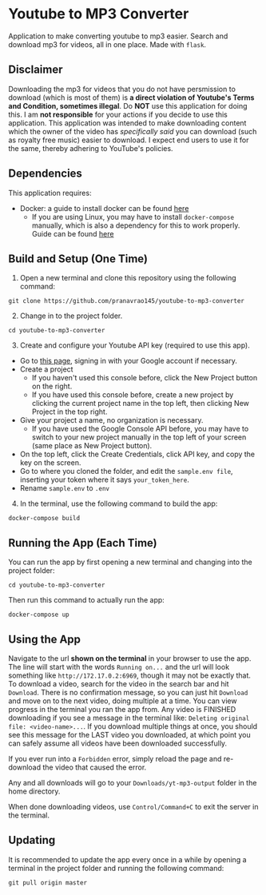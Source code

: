 # Youtube to MP3 Converter

Application to make converting youtube to mp3 easier. Search and download mp3 for videos, all in one place. Made with `flask`.

## Disclaimer

Downloading the mp3 for videos that you do not have persmission to download (which is most of them) is **a direct violation of Youtube's Terms and Condition, sometimes illegal**. Do **NOT** use this application for doing this. I am **not responsible** for your actions if you decide to use this application. This application was intended to make downloading content which the owner of the video has _specifically said_ you can download (such as royalty free music) easier to download. I expect end users to use it for the same, thereby adhering to YouTube's policies.

## Dependencies

This application requires:

- Docker: a guide to install docker can be found [here](https://docs.docker.com/get-docker/)
  - If you are using Linux, you may have to install `docker-compose` manually, which is also a dependency for this to work properly. Guide can be found [here](https://docs.docker.com/compose/install/compose-plugin/#installing-compose-on-linux-systems)

## Build and Setup (One Time)

1. Open a new terminal and clone this repository using the following command:

```
git clone https://github.com/pranavrao145/youtube-to-mp3-converter
```

2. Change in to the project folder.

```
cd youtube-to-mp3-converter
```

3. Create and configure your Youtube API key (required to use this app).

- Go to [this page](https://console.developers.google.com/apis/credentials), signing in with your Google account if necessary.
- Create a project
  - If you haven't used this console before, click the New Project button on the right.
  - If you have used this console before, create a new project by clicking the current project name in the top left, then clicking New Project in the top right.
- Give your project a name, no organization is necessary.
  - If you have used the Google Console API before, you may have to switch to your new project manually in the top left of your screen (same place as New Project button).
- On the top left, click the Create Credentials, click API key, and copy the key on the screen.
- Go to where you cloned the folder, and edit the `sample.env file`, inserting your token where it says `your_token_here`.
- Rename `sample.env` to `.env`

4. In the terminal, use the following command to build the app:

```
docker-compose build
```

## Running the App (Each Time)

You can run the app by first opening a new terminal and changing into the project folder:

```
cd youtube-to-mp3-converter
```

Then run this command to actually run the app:

```
docker-compose up
```

## Using the App

Navigate to the url **shown on the terminal** in your browser to use the app.
The line will start with the words `Running on...` and the url will look
something like `http://172.17.0.2:6969`, though it may not be exactly that. To
download a video, search for the video in the search bar and hit `Download`.
There is no confirmation message, so you can just hit `Download` and move on to
the next video, doing multiple at a time. You can view progress in the terminal
you ran the app from. Any video is FINISHED downloading if you see a message in
the terminal like: `Deleting original file: <video-name>...`. If you download
multiple things at once, you should see this message for the LAST video you
downloaded, at which point you can safely assume all videos have been
downloaded successfully.

If you ever run into a `Forbidden` error, simply reload the page and
re-download the video that caused the error.

Any and all downloads will go to your `Downloads/yt-mp3-output` folder in the
home directory.

When done downloading videos, use `Control/Command+C` to exit the server in the
terminal.

## Updating

It is recommended to update the app every once in a while by opening a terminal
in the project folder and running the following command:

```
git pull origin master
```
